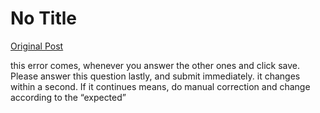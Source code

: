 # No Title

[Original Post](https://discourse.onlinedegree.iitm.ac.in/t/165959/210)

<p>this error comes, whenever you answer the other ones and click save. Please answer this question lastly, and submit immediately. it changes within a second. If it continues means, do manual correction and change according to the “expected”</p>
